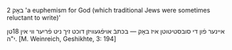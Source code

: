 באָק 2
'a euphemism for God (which traditional Jews were sometimes reluctant to write)'

איינער פֿון די סובסטיטוטן איז באָק — בכּתבֿ אויפֿגעוויזן דוכט זיך ניט פֿריִער ווי אין 18טן י"ה.
[M. Weinreich, Geshikhte, 3: 194]